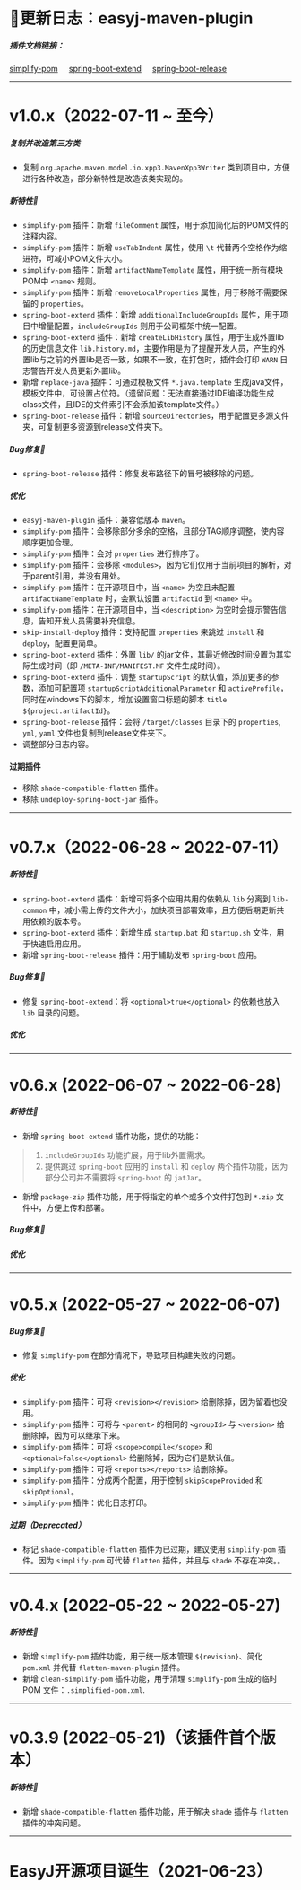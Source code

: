 # 🚀更新日志：easyj-maven-plugin

##### 插件文档链接：

<a href="./docs/#/maven-plugin/simplify-pom" target="_blank">simplify-pom</a>&nbsp;&nbsp;&nbsp;&nbsp;
<a href="./docs/#/maven-plugin/spring-boot-extend" target="_blank">spring-boot-extend</a>&nbsp;&nbsp;&nbsp;&nbsp;
<a href="./docs/#/maven-plugin/spring-boot-release" target="_blank">spring-boot-release</a>

---------------------------------------------------------------------------------------------------------------------------

# v1.0.x（2022-07-11 ~ 至今）

##### 复制并改造第三方类

* 复制 `org.apache.maven.model.io.xpp3.MavenXpp3Writer` 类到项目中，方便进行各种改造，部分新特性是改造该类实现的。

##### 新特性🐣

* `simplify-pom` 插件：新增 `fileComment` 属性，用于添加简化后的POM文件的注释内容。
* `simplify-pom` 插件：新增 `useTabIndent` 属性，使用 `\t` 代替两个空格作为缩进符，可减小POM文件大小。
* `simplify-pom` 插件：新增 `artifactNameTemplate` 属性，用于统一所有模块POM中 `<name>` 规则。
* `simplify-pom` 插件：新增 `removeLocalProperties` 属性，用于移除不需要保留的 `properties`。
* `spring-boot-extend` 插件：新增 `additionalIncludeGroupIds` 属性，用于项目中增量配置，`includeGroupIds` 则用于公司框架中统一配置。
* `spring-boot-extend` 插件：新增 `createLibHistory` 属性，用于生成外置lib的历史信息文件 `lib.history.md`，主要作用是为了提醒开发人员，产生的外置lib与之前的外置lib是否一致，如果不一致，在打包时，插件会打印 `WARN` 日志警告开发人员更新外置lib。
* 新增 `replace-java` 插件：可通过模板文件 `*.java.template` 生成java文件，模板文件中，可设置占位符。（遗留问题：无法直接通过IDE编译功能生成class文件，且IDE的文件索引不会添加该template文件。）
* `spring-boot-release` 插件：新增 `sourceDirectories`，用于配置更多源文件夹，可复制更多资源到release文件夹下。

##### Bug修复🐞

* `spring-boot-release` 插件：修复发布路径下的冒号被移除的问题。

##### 优化

* `easyj-maven-plugin` 插件：兼容低版本 `maven`。
* `simplify-pom` 插件：会移除部分多余的空格，且部分TAG顺序调整，使内容顺序更加合理。
* `simplify-pom` 插件：会对 `properties` 进行排序了。
* `simplify-pom` 插件：会移除 `<modules>`，因为它们仅用于当前项目的解析，对于parent引用，并没有用处。
* `simplify-pom` 插件：在开源项目中，当 `<name>` 为空且未配置 `artifactNameTemplate` 时，会默认设置 `artifactId` 到 `<name>` 中。
* `simplify-pom` 插件：在开源项目中，当 `<description>` 为空时会提示警告信息，告知开发人员需要补充信息。
* `skip-install-deploy` 插件：支持配置 `properties` 来跳过 `install` 和 `deploy`，配置更简单。
* `spring-boot-extend` 插件：外置 `lib/` 的jar文件，其最近修改时间设置为其实际生成时间（即 `/META-INF/MANIFEST.MF` 文件生成时间）。
* `spring-boot-extend` 插件：调整 `startupScript` 的默认值，添加更多的参数，添加可配置项 `startupScriptAdditionalParameter` 和 `activeProfile`，同时在windows下的脚本，增加设置窗口标题的脚本 `title ${project.artifactId}`。
* `spring-boot-release` 插件：会将 `/target/classes` 目录下的 `properties`, `yml`, `yaml` 文件也复制到release文件夹下。
* 调整部分日志内容。

#### 过期插件

* 移除 `shade-compatible-flatten` 插件。
* 移除 `undeploy-spring-boot-jar` 插件。


---------------------------------------------------------------------------------------------------------------------------

# v0.7.x（2022-06-28 ~ 2022-07-11）

##### 新特性🐣

* `spring-boot-extend` 插件：新增可将多个应用共用的依赖从 `lib` 分离到 `lib-common` 中，减小需上传的文件大小，加快项目部署效率，且方便后期更新共用依赖的版本号。
* `spring-boot-extend` 插件：新增生成 `startup.bat` 和 `startup.sh` 文件，用于快速启用应用。
* 新增 `spring-boot-release` 插件：用于辅助发布 `spring-boot` 应用。

##### Bug修复🐞

* 修复 `spring-boot-extend`：将 `<optional>true</optional>` 的依赖也放入 `lib` 目录的问题。

##### 优化


---------------------------------------------------------------------------------------------------------------------------

# v0.6.x (2022-06-07 ~ 2022-06-28)

##### 新特性🐣

* 新增 `spring-boot-extend` 插件功能，提供的功能：

> 1. `includeGroupIds` 功能扩展，用于lib外置需求。
> 2. 提供跳过 `spring-boot` 应用的 `install` 和 `deploy` 两个插件功能，因为部分公司并不需要将 `spring-boot` 的 `jatJar`。

* 新增 `package-zip` 插件功能，用于将指定的单个或多个文件打包到 `*.zip` 文件中，方便上传和部署。

##### Bug修复🐞

##### 优化


---------------------------------------------------------------------------------------------------------------------------

# v0.5.x (2022-05-27 ~ 2022-06-07)

##### Bug修复🐞

* 修复 `simplify-pom` 在部分情况下，导致项目构建失败的问题。

##### 优化

* `simplify-pom` 插件：可将 `<revision></revision>` 给删除掉，因为留着也没用。
* `simplify-pom` 插件：可将与 `<parent>` 的相同的 `<groupId>` 与 `<version>` 给删除掉，因为可以继承下来。
* `simplify-pom` 插件：可将 `<scope>compile</scope>` 和 `<optional>false</optional>` 给删除掉，因为它们是默认值。
* `simplify-pom` 插件：可将 `<reports></reports>` 给删除掉。
* `simplify-pom` 插件：分成两个配置，用于控制 `skipScopeProvided` 和 `skipOptional`。
* `simplify-pom` 插件：优化日志打印。

##### 过期（Deprecated）

* 标记 `shade-compatible-flatten` 插件为已过期，建议使用 `simplify-pom` 插件。因为 `simplify-pom` 可代替 `flatten` 插件，并且与 `shade` 不存在冲突。。

---------------------------------------------------------------------------------------------------------------------------

# v0.4.x (2022-05-22 ~ 2022-05-27)

##### 新特性🐣

* 新增 `simplify-pom` 插件功能，用于统一版本管理 `${revision}`、简化 `pom.xml` 并代替 `flatten-maven-plugin` 插件。
* 新增 `clean-simplify-pom` 插件功能，用于清理 `simplify-pom` 生成的临时 POM 文件：`.simplified-pom.xml`.


---------------------------------------------------------------------------------------------------------------------------

# v0.3.9 (2022-05-21)（该插件首个版本）

##### 新特性🐣

* 新增 `shade-compatible-flatten` 插件功能，用于解决 `shade` 插件与 `flatten` 插件的冲突问题。


---------------------------------------------------------------------------------------------------------------------------

# EasyJ开源项目诞生（2021-06-23）